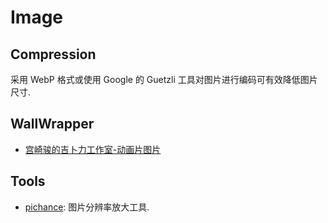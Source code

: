 # Image
## Compression
采用 WebP 格式或使用 Google 的 Guetzli 工具对图片进行编码可有效降低图片尺寸.


## WallWrapper
* [宫崎骏的吉卜力工作室-动画片图片](http://www.ghibli.jp/info/013251/)

## Tools
* [pichance](https://pichance.com/): 图片分辨率放大工具.   
